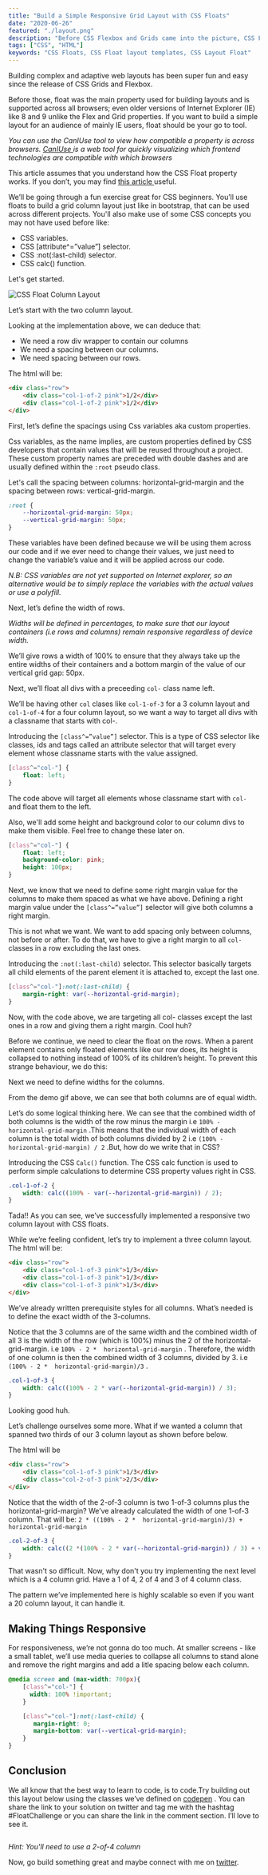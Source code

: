 ```yaml
---
title: "Build a Simple Responsive Grid Layout with CSS Floats"
date: "2020-06-26"
featured: "./layout.png"
description: "Before CSS Flexbox and Grids came into the picture, CSS Float was the go-to property for implementing web layouts. Notwithstanding, it is still very relevant. In this article, you'll solidify your knowlegde of CSS floats by building a Simple Responsive Grid Layout With Floats."
tags: ["CSS", "HTML"]
keywords: "CSS Floats, CSS Float layout templates, CSS Layout Float"
---
```


Building complex and adaptive web layouts has been super fun and easy since the release of CSS Grids and Flexbox. 

Before those, float was the main property used for building layouts and is supported across all browsers; even older versions of Internet Explorer (IE) like 8 and 9 unlike the Flex and Grid properties. If you want to build a simple layout for an audience of mainly IE users, float should be your go to tool.

*You can use the CanIUse tool to  view how compatible a property is across browsers. <a target="blank" class="inline-link" href="https://caniuse.com">CanIUse </a> is a web tool for quickly visualizing which frontend technologies are compatible with which browsers*

This article assumes that you understand how the CSS Float property works. If you don’t, you may find <a target="blank" class="inline-link" href="https://css-tricks.com/all-about-floats/">this article </a> useful.

We’ll be going through a fun exercise great for CSS beginners. You’ll use floats to build a grid column layout just like in bootstrap, that can be used across different projects. You'll also make use of some CSS concepts you may not have used before like: 
   - CSS variables.
   - CSS [attribute^=”value”] selector.
   - CSS :not(:last-child) selector.
   - CSS calc() function.

Let's get started.

<img src="./layout.png" alt="CSS Float Column Layout">

Let’s start with the two column layout.

Looking at the implementation above, we can deduce that:
   - We need a row div wrapper to contain our columns
   - We need a spacing between our columns.
   - We need spacing between our rows.

The html will be:

``` html
<div class="row">
    <div class="col-1-of-2 pink">1/2</div>
    <div class="col-1-of-2 pink">1/2</div>
</div>
```

First, let’s define the spacings using Css variables aka custom properties.
 
Css variables, as the name implies, are custom properties defined by CSS developers that contain values that will be reused throughout a project. These custom property names are preceded with double dashes and are usually defined within the `:root` pseudo class.

Let's call the spacing between columns: horizontal-grid-margin and the spacing between rows: vertical-grid-margin.

``` css
:root {
    --horizontal-grid-margin: 50px;
    --vertical-grid-margin: 50px;
}
```

These variables have been defined because we will be using them across our code and if we ever need to change their values, we just need to change the variable’s value and it will be applied across our code.

*N.B: CSS variables are not yet supported on Internet explorer, so an alternative would be to simply replace the variables with the actual values or use a polyfill.*

Next, let’s define the width of rows.

*Widths will be defined in percentages, to make sure that our layout containers (i.e rows and columns) remain responsive regardless of device width.*

We’ll give rows a width of 100% to ensure that they always take up the entire widths of their containers and a bottom margin of the value of our vertical grid gap: 50px.

Next, we’ll float all divs with a preceeding  ` col- `  class name left.

We’ll be having other ` col ` clases like ` col-1-of-3 ` for a 3 column layout and ` col-1-of-4 ` for a four column layout, so we want a way to target all divs with a classname that starts with col-. 

Introducing the ` [class^=”value”] ` selector. This is a type of CSS selector like classes, ids and tags called an attribute selector that will target every element whose classname starts with the value assigned.

``` css
[class^="col-"] {
    float: left;
}
```

The code above will target all elements whose classname start with ` col- ` and float them to the left.

Also, we'll add some height and background color to our column divs to make them visible. Feel free to change these later on.

``` css
[class^="col-"] {
    float: left;
    background-color: pink;
    height: 100px;
}
```

Next, we know that we need to define some right margin value for the columns to make them spaced as what we have above. Defining a right margin value under the ` [class^=”value”] ` selector will give both columns a right margin. 

This is not what we want. We want to add spacing only between columns, not before or after. To do that, we have to give a right margin to all ` col- ` classes in a row excluding the last ones. 

Introducing the ` :not(:last-child) ` selector. This selector  basically targets all child elements of the parent element it is attached to, except the last one.

``` css
[class^="col-"]:not(:last-child) {
    margin-right: var(--horizontal-grid-margin);
}
```

Now, with the code above, we are targeting all col- classes except the last ones in a row and giving them a right margin. Cool huh?

Before we continue, we need to clear the float on the rows. When a parent element contains only floated elements like our row does, its height is collapsed to nothing instead of 100% of its children’s height. To prevent this strange behaviour, we do this:

Next we need to define widths for the columns.

From the demo gif above, we can see that both columns are of equal width.

Let’s do some logical thinking here. We can see that the combined width of both columns is the width of the row minus the margin i.e ` 100% - horizontal-grid-margin ` .This means that the individual width of each column is the total width of both columns divided by 2 i.e `(100% - horizontal-grid-margin) / 2` .But, how do we write that in CSS? 

Introducing the CSS `Calc()` function. The CSS calc function is used to perform simple calculations to determine CSS property values right in CSS.

``` css
.col-1-of-2 {
    width: calc((100% - var(--horizontal-grid-margin)) / 2);
}
```

Tada!! As you can see, we’ve successfully implemented a responsive two column layout with CSS floats.

While we’re feeling confident, let’s try to implement a three column layout.
The html will be: 

``` html
<div class="row">
    <div class="col-1-of-3 pink">1/3</div>
    <div class="col-1-of-3 pink">1/3</div>
    <div class="col-1-of-3 pink">1/3</div>
</div>
```

We’ve already written prerequisite styles for all columns. What’s needed is to define the exact width of the 3-columns.

Notice that the 3 columns are of the same width and the combined width of all 3 is the width of the row (which is 100%) minus the 2 of the horizontal-grid-margin. i.e ` 100% - 2 *  horizontal-grid-margin ` . Therefore, the width of one column is then the combined width of 3 columns, divided by 3.
i.e ` (100% - 2 *  horizontal-grid-margin)/3 ` .

``` css
.col-1-of-3 {
    width: calc((100% - 2 * var(--horizontal-grid-margin)) / 3);
}
```

Looking good huh.

Let’s challenge ourselves some more. What if we wanted a column that spanned two thirds of our 3 column layout as shown before below.

The html will be

``` html
<div class="row">
    <div class="col-1-of-3 pink">1/3</div>
    <div class="col-2-of-3 pink">2/3</div>
</div>
```

Notice that the width of the 2-of-3 column is two 1-of-3 columns plus the horizontal-grid-margin? We’ve already calculated the width of one 1-of-3 column. That will be: `2 * ((100% - 2 *  horizontal-grid-margin)/3) + horizontal-grid-margin` 

``` css
.col-2-of-3 {
    width: calc((2 *(100% - 2 * var(--horizontal-grid-margin)) / 3) + var(--horizontal-grid-margin));
}
```

That wasn't so difficult. Now, why don't you try implementing the next level which is a 4 column grid. Have a 1 of 4, 2 of 4 and 3 of 4 column class.

The pattern we’ve implemented here is highly scalable so even if you want a 20 column layout, it can handle it.

## Making Things Responsive

For responsiveness, we’re not gonna do too much.  At smaller screens - like a small tablet, we’ll use media queries to collapse all columns to stand alone and remove the right margins and add a litle spacing below each column.

``` css
@media screen and (max-width: 700px){
    [class^="col-"] {
      width: 100% !important;
    }

    [class^="col-"]:not(:last-child) {
       margin-right: 0;
       margin-bottom: var(--vertical-grid-margin);
    }
}
```

## Conclusion

We all know that the best way to learn to code, is to code.Try building out this layout below using the classes we’ve defined on <a target="blank" class="inline-link" href="https://codepen.io">codepen</a> . You can share the link to your solution on twitter and tag me with the hashtag #FloatChallenge or you can share the link in the comment section. I’ll love to see it.

<div class="inline-image">
    <img src="./website_layout.png" alt="">
</div>

*Hint: You'll need to use a 2-of-4 column*

Now, go build something great and maybe connect with me on <a target="blank" class="inline-link" href="https://twitter.com/_MsLinda">twitter</a>.
